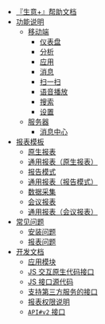 * [『生意+』帮助文档](README.md)
* [功能说明](/docs/modules/index.md)
    * [移动端]()
        * [仪表盘](/docs/modules/dashboard.md)
        * [分析](/docs/modules/analyse.md)
        * [应用](/docs/modules/app.md)
        * [消息](/docs/modules/message.md)
        * [扫一扫](/docs/modules/scan-sku.md)
        * [语音播放](/docs/modules/report-audio.md)
        * [搜索](/docs/modules/search.md)
        * [设置](/docs/modules/setting.md)
    * [服务器]()
        * [消息中心](/docs/developer/message-center.md)
* [报表模板]()
    * [原生报表](/docs/templates/template_v1.md)
    * [通用报表（原生报表）](/docs/templates/template_v10.md)
    * [报告模式](/docs/templates/template_v2.md)
    * [通用报表（报告模式）](/docs/templates/template_v4.md)
    * [数据采集](/docs/templates/template_v9.md)
    * [会议报表](/docs/templates/template_v11.md)
    * [通用报表（会议报表）](/docs/templates/template_v12.md)
* [常见问题]()
    * [安装问题](/docs/FAQ/faq.md)
    * [报表问题](/docs/FAQ/module-report.md)
* [开发文档]()
    * [应用模块](/docs/developer/module-app.md)
    * [JS 交互原生代码接口](/docs/developer/js-native-bridge.md)
    * [JS 接口源代码](/docs/developer/syp_v1.js.md)
    * [支持第三方服务的接口](/docs/developer/third-party-api.md)
    * [报表权限说明](/docs/developer/report-privileges.md)
    * [`API#v2` 接口](/docs/developer/api_v2.md)

